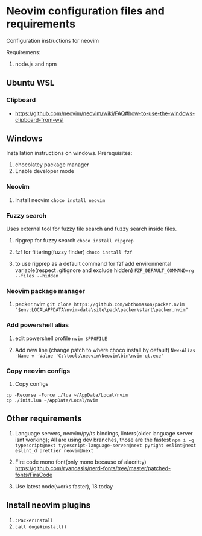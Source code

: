 # Neovim configuration files and requirements

Configuration instructions for neovim

Requiremens:

  1. node.js and npm

## Ubuntu WSL

### Clipboard

 - https://github.com/neovim/neovim/wiki/FAQ#how-to-use-the-windows-clipboard-from-wsl

## Windows

Installation instructions on windows. Prerequisites:
  
  1. chocolatey package manager
  2. Enable developer mode

### Neovim

  1. Install neovim
   `choco install neovim`
  

### Fuzzy search

  Uses external tool for fuzzy file search and fuzzy search inside files.

  1. ripgrep for fuzzy search 
   `choco install ripgrep`

  2. fzf for filtering(fuzzy finder)
   `choco install fzf`

  3. to use rigprep as a default command for fzf add environmental variable(respect .gitignore and exclude hidden)
  `FZF_DEFAULT_COMMAND=rg --files --hidden`

### Neovim package manager

  1. packer.nvim
   `git clone https://github.com/wbthomason/packer.nvim "$env:LOCALAPPDATA\nvim-data\site\pack\packer\start\packer.nvim"`

### Add powershell alias

  1. edit powershell profile
   `nvim $PROFILE`

  2. Add new line (change patch to where choco install by default)
   `New-Alias -Name v -Value 'C:\tools\neovim\Neovim\bin\nvim-qt.exe'`

### Copy neovim configs

  1. Copy configs
   ```
   cp -Recurse -Force ./lua ~/AppData/Local/nvim
   cp ./init.lua ~/AppData/Local/nvim
   ```

## Other requirements

  1. Language servers, neovim/py/ts bindings, linters(older language server isnt working); All are using dev branches, those are the fastest
   `npm i -g typescript@next typescript-language-server@next pyright eslint@next eslint_d prettier neovim@next`
  
  2. Fire code mono font(only mono because of alacritty) https://github.com/ryanoasis/nerd-fonts/tree/master/patched-fonts/FiraCode
  3. Use latest node(works faster), 18 today

## Install neovim plugins

  1. `:PackerInstall`
  2. `call doge#install()`
